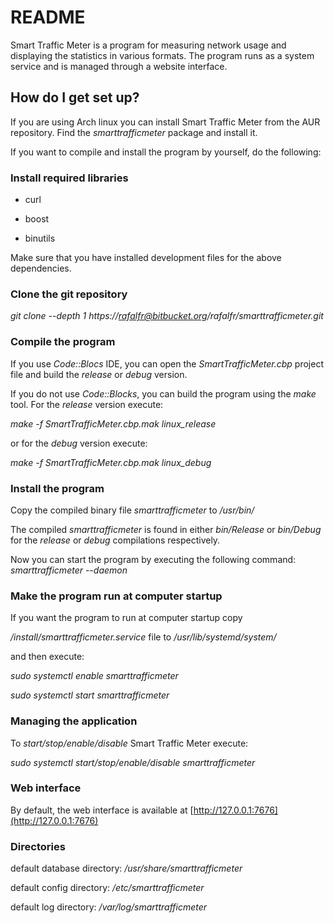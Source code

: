 # README #

Smart Traffic Meter is a program for measuring network usage and displaying the statistics in various formats. The program runs as a system service and is managed through a website interface.

## How do I get set up?

If you are using Arch linux you can install Smart Traffic Meter from the AUR repository. Find the *smarttrafficmeter* package and install it.

If you want to compile and install the program by yourself, do the following:

### Install required libraries
* curl
+ boost
- binutils

Make sure that you have installed development files for the above dependencies.

### Clone the git repository
*git clone --depth 1 https://rafalfr@bitbucket.org/rafalfr/smarttrafficmeter.git*

### Compile the program
If you use *Code::Blocs* IDE, you can open the *SmartTrafficMeter.cbp* project file and build the *release* or *debug* version.

If you do not use *Code::Blocks*, you can build the program using the *make* tool. For the *release* version execute:

*make -f SmartTrafficMeter.cbp.mak linux_release*

or for the *debug* version execute:

*make -f SmartTrafficMeter.cbp.mak linux_debug*

### Install the program

Copy the compiled binary file *smarttrafficmeter* to */usr/bin/*

The compiled *smarttrafficmeter* is found in either *bin/Release* or *bin/Debug* for the *release* or *debug* compilations respectively.

Now you can start the program by executing the following command:
*smarttrafficmeter --daemon*

### Make the program run at computer startup

If you want the program to run at computer startup copy

*/install/smarttrafficmeter.service* file to */usr/lib/systemd/system/*

and then execute:

*sudo systemctl enable smarttrafficmeter*

*sudo systemctl start smarttrafficmeter*

### Managing the application
To *start/stop/enable/disable* Smart Traffic Meter execute:

*sudo systemctl start/stop/enable/disable smarttrafficmeter*

### Web interface
By default, the web interface is available at [http://127.0.0.1:7676](http://127.0.0.1:7676)

### Directories
default database directory: */usr/share/smarttrafficmeter*

default config directory: */etc/smarttrafficmeter*

default log directory: */var/log/smarttrafficmeter*

